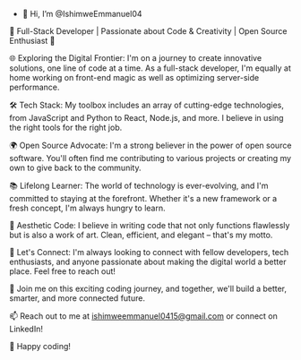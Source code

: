 - 👋 Hi, I’m @IshimweEmmanuel04
  
🚀 Full-Stack Developer | Passionate about Code & Creativity | Open Source Enthusiast 🌟

🌐 Exploring the Digital Frontier: I'm on a journey to create innovative solutions, one line of code at a time. As a full-stack developer, I'm equally at home working on front-end magic as well as optimizing server-side performance.

🛠️ Tech Stack: My toolbox includes an array of cutting-edge technologies, from JavaScript and Python to React, Node.js, and more. I believe in using the right tools for the right job.

🌍 Open Source Advocate: I'm a strong believer in the power of open source software. You'll often find me contributing to various projects or creating my own to give back to the community.

📚 Lifelong Learner: The world of technology is ever-evolving, and I'm committed to staying at the forefront. Whether it's a new framework or a fresh concept, I'm always hungry to learn.

🎨 Aesthetic Code: I believe in writing code that not only functions flawlessly but is also a work of art. Clean, efficient, and elegant – that's my motto.

🤝 Let's Connect: I'm always looking to connect with fellow developers, tech enthusiasts, and anyone passionate about making the digital world a better place. Feel free to reach out!

🌟 Join me on this exciting coding journey, and together, we'll build a better, smarter, and more connected future.

📫 Reach out to me at ishimweemmanuel0415@gmail.com or connect on LinkedIn!

🌈 Happy coding!

